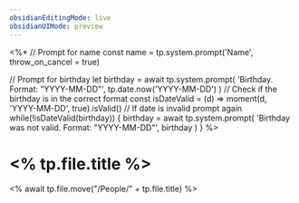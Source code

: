 ```yaml
---
obsidianEditingMode: live
obsidianUIMode: preview
---
```

<%*
// Prompt for name
const name = tp.system.prompt('Name', throw_on_cancel = true)

// Prompt for birthday
let birthday = await tp.system.prompt(
	'Birthday. Format: "YYYY-MM-DD"',
	tp.date.now('YYYY-MM-DD')
)
// Check if the birthday is in the correct format
const isDateValid = (d) => moment(d, 'YYYY-MM-DD', true).isValid()
// If date is invalid prompt again
while(!isDateValid(birthday)) {
	birthday = await tp.system.prompt(
		'Birthday was not valid. Format: "YYYY-MM-DD"',
		birthday
	)
}
%>
# <% tp.file.title %>
<% await tp.file.move("/People/" + tp.file.title) %>